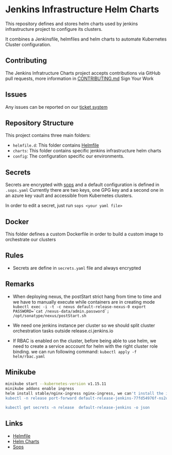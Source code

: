 # Jenkins Infrastructure Helm Charts

This repository defines and stores helm charts used by jenkins infrastructure project to configure its clusters.

It combines a Jenkinsfile, helmfiles and helm charts to automate Kubernetes Cluster configuration.

## Contributing

The Jenkins Infratructure Charts project accepts contributions via GitHub pull requests, more information in [CONTRIBUTING.md](https://github.com/jenkins-infra/charts/blob/master/CONTRIBUTING.md)
Sign Your Work

## Issues

Any issues can be reported on our [ticket system](https://issues.jenkins-ci.org/projects/INFRA/)

## Repository Structure

This project contains three main folders:

* `helmfile.d`: This folder contains [Helmfile](https://github.com/roboll/helmfile)
* `charts`: This folder contains specific jenkins infrastructure helm charts
* `config`: The configuration specific our environments.

## Secrets

Secrets are encrypted with [sops](https://github.com/mozilla/sops) and a default configuration is defined in `.sops.yaml`
Currently there are two keys, one GPG key  and a second one in an azure key vault and accessible from Kubernetes clusters.

In order to edit a secret, just run `sops <your yaml file>`

## Docker

This folder defines a custom Dockerfile in order to build a custom image to orchestrate our clusters

## Rules

* Secrets are define in `secrets.yaml` file and always encrypted

## Remarks

* When deploying nexus, the postStart strict hang from time to time and we have to manually execute while containers are in creating mode
```kubectl exec -i -t -c nexus default-release-nexus-0 export PASSWORD=`cat /nexus-data/admin.password`; /opt/sonatype/nexus/postStart.sh```

* We need one jenkins instance per cluster so we should split cluster orchestration tasks outside release.ci.jenkins.io

* If RBAC is enabled on the cluster, before being able to use helm, we need to create a service acccount for helm with the right cluster role binding.
we can run following command: ```kubectl apply -f helm/rbac.yaml```

## Minikube

```bash
minikube start --kubernetes-version v1.15.11
minikube addons enable ingress
helm install stable/nginx-ingress nginx-ingress, we can't install the ingress defined in this repository for testing servers
kubectl -n release port-forward default-release-jenkins-77fd54976f-ns2c6 8081:8080

kubectl get secrets -n release  default-release-jenkins -o json
```

## Links

* [Helmfile](https://github.com/roboll/helmfile)
* [Helm Charts](https://github.com/helm/charts)
* [Sops](https://github.com/mozilla/sops)

